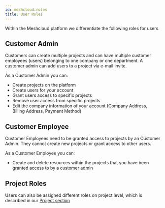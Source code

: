 ```yaml
---
id: meshcloud.roles
title: User Roles
---
```


Within the Meshcloud platform we differentiate the following roles for users.

## Customer Admin

Customers can create multiple projects and can have multiple customer employees \(users\) belonging to one company or one department. A customer admin can add users to a project via e-mail invite.

As a Customer Admin you can:

* Create projects on the platform
* Create users for your account
* Grant users access to specific projects
* Remove user access from specific projects
* Edit the company information of your account \(Company Address, Billing Address, Payment Method\)

## Customer Employee

Customer Employees need to be granted access to projects by an Customer Admin. They cannot create new projects or grant access to other users.

As a Customer Employee you can:

* Create and delete resources within the projects that you have been granted access to by a customer admin

## Project Roles

Users can also be assigned different roles on project level, which is described in our [Project section](meshcloud.project.md)